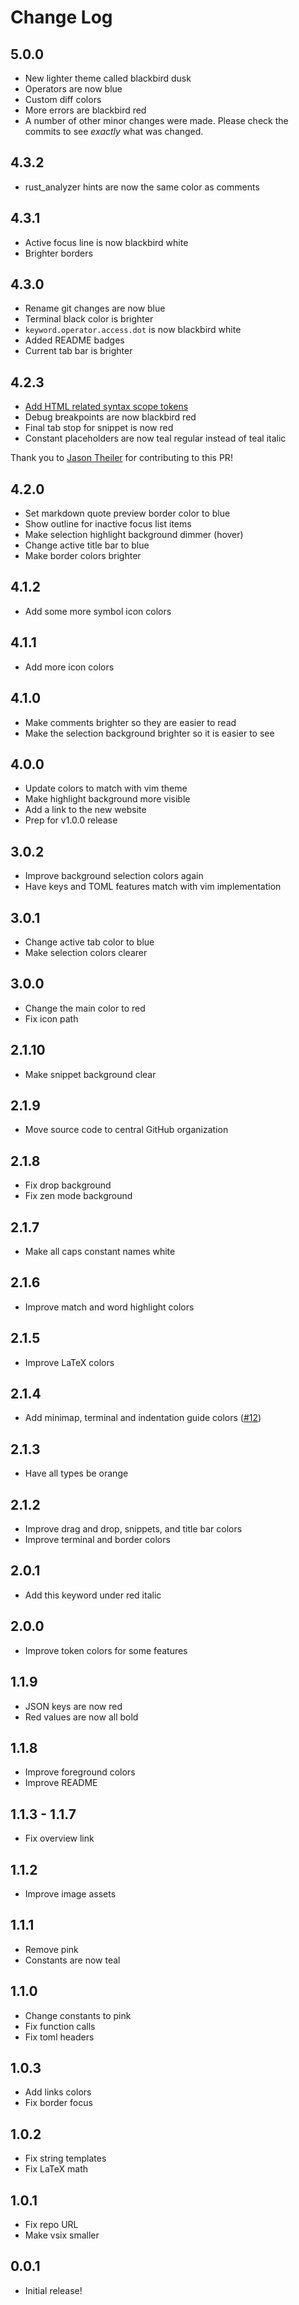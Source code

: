 # Change Log

## 5.0.0

- New lighter theme called blackbird dusk
- Operators are now blue
- Custom diff colors
- More errors are blackbird red
- A number of other minor changes were made. Please check the commits to see _exactly_ what was changed.

## 4.3.2

- rust_analyzer hints are now the same color as comments

## 4.3.1

- Active focus line is now blackbird white
- Brighter borders

## 4.3.0

- Rename git changes are now blue
- Terminal black color is brighter
- `keyword.operator.access.dot` is now blackbird white
- Added README badges
- Current tab bar is brighter

## 4.2.3

- [Add HTML related syntax scope tokens](https://github.com/blackbirdtheme/vscode/pull/19)
- Debug breakpoints are now blackbird red
- Final tab stop for snippet is now red
- Constant placeholders are now teal regular instead of teal italic

Thank you to [Jason Theiler](https://github.com/jasontheiler) for contributing to this PR!

## 4.2.0

- Set markdown quote preview border color to blue
- Show outline for inactive focus list items
- Make selection highlight background dimmer (hover)
- Change active title bar to blue
- Make border colors brighter

## 4.1.2

- Add some more symbol icon colors

## 4.1.1

- Add more icon colors

## 4.1.0

- Make comments brighter so they are easier to read
- Make the selection background brighter so it is easier to see

## 4.0.0

- Update colors to match with vim theme
- Make highlight background more visible
- Add a link to the new website
- Prep for v1.0.0 release

## 3.0.2

- Improve background selection colors again
- Have keys and TOML features match with vim implementation

## 3.0.1

- Change active tab color to blue
- Make selection colors clearer

## 3.0.0

- Change the main color to red
- Fix icon path

## 2.1.10

- Make snippet background clear

## 2.1.9

- Move source code to central GitHub organization

## 2.1.8

- Fix drop background
- Fix zen mode background

## 2.1.7

- Make all caps constant names white

## 2.1.6

- Improve match and word highlight colors

## 2.1.5

- Improve LaTeX colors

## 2.1.4

- Add minimap, terminal and indentation guide colors ([#12](https://github.com/Matt-Gleich/blackbird/pull/12))

## 2.1.3

- Have all types be orange

## 2.1.2

- Improve drag and drop, snippets, and title bar colors
- Improve terminal and border colors

## 2.0.1

- Add this keyword under red italic

## 2.0.0

- Improve token colors for some features

## 1.1.9

- JSON keys are now red
- Red values are now all bold

## 1.1.8

- Improve foreground colors
- Improve README

## 1.1.3 - 1.1.7

- Fix overview link

## 1.1.2

- Improve image assets

## 1.1.1

- Remove pink
- Constants are now teal

## 1.1.0

- Change constants to pink
- Fix function calls
- Fix toml headers

## 1.0.3

- Add links colors
- Fix border focus

## 1.0.2

- Fix string templates
- Fix LaTeX math

## 1.0.1

- Fix repo URL
- Make vsix smaller

## 0.0.1

- Initial release!
